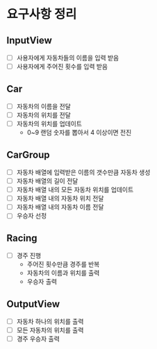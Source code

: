 # 요구사항 정리
## InputView
- [ ] 사용자에게 자동차들의 이름을 입력 받음
- [ ] 사용자에게 주어진 횟수를 입력 받음

## Car
- [ ] 자동차의 이름을 전달
- [ ] 자동차의 위치를 전달
- [ ] 자동차의 위치를 업데이트
  * 0~9 랜덤 숫자를 뽑아서 4 이상이면 전진

## CarGroup
- [ ] 자동차 배열에 입력받은 이름의 갯수만큼 자동차 생성
- [ ] 자동차 배열의 길이 전달
- [ ] 자동차 배열 내의 모든 자동차 위치를 업데이트
- [ ] 자동차 배열 내의 자동차 위치 전달
- [ ] 자동차 배열 내의 자동차 이름 전달
- [ ] 우승자 선정

## Racing
- [ ] 경주 진행
  * 주어진 횟수만큼 경주를 반복
  * 자동차의 이름과 위치를 출력
  * 우승자 출력


## OutputView
- [ ] 자동차 하나의 위치를 출력
- [ ] 모든 자동차의 위치를 출력
- [ ] 경주 우승자 출력